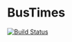 # BusTimes
[![Build Status](https://travis-ci.com/ryan3r/BusTimes.svg?token=qn29rTXCwCKHjhBuhqmx&branch=master)](https://travis-ci.com/ryan3r/BusTimes)
